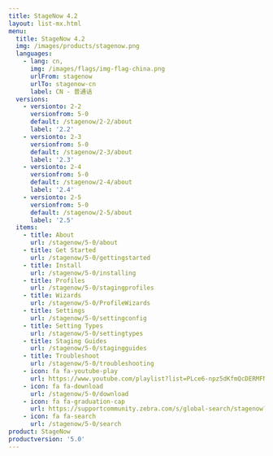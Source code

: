 ```yaml
---
title: StageNow 4.2
layout: list-mx.html
menu:
  title: StageNow 4.2
  img: /images/products/stagenow.png
  languages:
    - lang: cn,
      img: /images/flags/img-flag-china.png
      urlFrom: stagenow
      urlTo: stagenow-cn
      label: CN - 普通话
  versions:
    - versionto: 2-2
      versionfrom: 5-0
      default: /stagenow/2-2/about
      label: '2.2'
    - versionto: 2-3
      versionfrom: 5-0
      default: /stagenow/2-3/about
      label: '2.3'
    - versionto: 2-4
      versionfrom: 5-0
      default: /stagenow/2-4/about
      label: '2.4'
    - versionto: 2-5
      versionfrom: 5-0
      default: /stagenow/2-5/about
      label: '2.5'
  items:
    - title: About
      url: /stagenow/5-0/about
    - title: Get Started
      url: /stagenow/5-0/gettingstarted
    - title: Install
      url: /stagenow/5-0/installing
    - title: Profiles
      url: /stagenow/5-0/stagingprofiles
    - title: Wizards
      url: /stagenow/5-0/ProfileWizards
    - title: Settings
      url: /stagenow/5-0/settingconfig
    - title: Setting Types
      url: /stagenow/5-0/settingtypes
    - title: Staging Guides
      url: /stagenow/5-0/stagingguides
    - title: Troubleshoot
      url: /stagenow/5-0/troubleshooting
    - icon: fa fa-youtube-play
      url: https://www.youtube.com/playlist?list=PLce6-npz5dKfmQcDERMFNiOeZrVAEJtXH    
    - icon: fa fa-download
      url: /stagenow/5-0/download    
    - icon: fa fa-graduation-cap
      url: https://supportcommunity.zebra.com/s/global-search/stagenow?language=en_US
    - icon: fa fa-search
      url: /stagenow/5-0/search
product: StageNow
productversion: '5.0'
---
```














